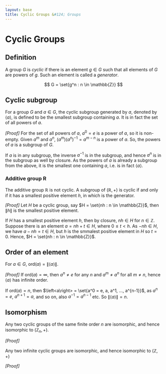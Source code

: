 ```yaml
---
layout: base
title: Cyclic Groups &#124; Groups
---
```


# Cyclic Groups

## Definition

A group $G$ is _cyclic_ if there is an element $g \in G$ such that all elements of $G$ are powers of $g$.
Such an element is called a _generator_.

$$
G = \set{g^n : n \in \mathbb{Z}}
$$

## Cyclic subgroup

For a group $G$ and $a \in G$, the cyclic subgroup generated by $a$, denoted by $\left<a\right>$,
is defined to be the smallest subgroup containing $a$.
It is in fact the set of all powers of $a$.

_[Proof]_ For the set of all powers of $a$, $a^0 = e$ is a power of $a$, so it is non-empty.
Given $a^m$ and $a^n$, $(a^m)(a^n)^{-1} = a^{m-n}$ is a power of $a$. So, the powers of $a$ is a subgroup of $G$.

If $a$ is in any subgroup, the inverse $a^{-1}$ is in the subgroup, and hence $a^n$ is in the subgroup as well by closure.
As the powers of $a$ is already a subgroup from the above, it is the smallest one containing $a$, i.e. is in fact $\left<a\right>$.

### Additive group R

The additive group $\mathbb{R}$ is not cyclic. A subgroup of $(\mathbb{R}, +)$ is cyclic if and only if it has a smallest positive element $h$, in which is the generator.

_[Proof]_ Let $H$ be a cyclic group, say $H = \set{nh : n \in \mathbb{Z}}$, then $\|h\|$ is the smallest positive element.

If $H$ has a smallest positive element $h$, then by closure, $nh \in H$ for $n \in \mathbb{Z}$.
Suppose there is an element $a = nh + t \in H$, where $0 \le t < h$. As $-nh \in H$, we have $a - nh = t \in H$, but $h$ is the smmalest positive element in $H$ so $t = 0$.
Hence, $H = \set{nh : n \in \mathbb{Z}}$.

## Order of an element

For $a \in G$, $\text{ord}(a) = \|\left<a\right>\|$.

_[Proof]_ If $\text{ord}(a) = \infty$, then $a^n \not= e$ for any $n$ and $a^m \not = a^n$ for all $m \not = n$, hence $\left<a\right>$ has infinite order.

If $\text{ord}(a) = n$, then $\left<a\right> = \set{a^0 = e, a, a^1, ..., a^{n-1}}$, as $a^n = e$, $a^{n+1} = a$, and so on, also $a^{-1} = a^{n-1}$ etc.
So $\|\left<a\right>\| = n$.

## Isomorphism

Any two cyclic groups of the same finite order $n$ are isomorphic, and hence isomorphic to $(\mathbb{Z}_n, +)$.

_[Proof]_

Any two infinite cyclic groups are isomorphic, and hence isomorphic to $(\mathbb{Z}, +)$

_[Proof]_
